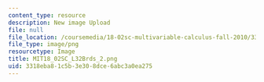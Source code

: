 ```yaml
---
content_type: resource
description: New image Upload
file: null
file_location: /coursemedia/18-02sc-multivariable-calculus-fall-2010/3318eba81c5b3e308dce6abc3a0ea275_MIT18_02SC_L32Brds_2.png
file_type: image/png
resourcetype: Image
title: MIT18_02SC_L32Brds_2.png
uid: 3318eba8-1c5b-3e30-8dce-6abc3a0ea275
---
```

